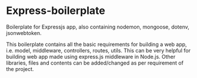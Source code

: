 # Express-boilerplate
Boilerplate for Expressjs app, also containing nodemon, mongoose, dotenv, jsonwebtoken.

This boilerplate contains all the basic requirements for building a web app, i.e. model, middleware, controllers, routes, utils. This can be very helpful for building web app made using express.js middleware in Node.js. Other libraries, files and contents can be added/changed as per requirement of the project.